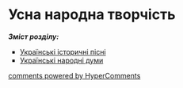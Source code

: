 <div id="hypercomments_widget" class="js-hypercomments-widget invisible"></div>

# Усна народна творчість

<b><i>Зміст розділу:</i></b>

<ul type="square">
<li class="chapter " data-level="1" data-path="ukr_ist_pisni.html">
        <a href="ukr_ist_pisni.html">
                <b></b>
            Українські історичні пісні
        </a>
</li>
<li class="chapter " data-level="2" data-path="ukr_narodni_dumy.html">
        <a href="ukr_narodni_dumy.html">
                <b></b>
            Українські народні думи
        </a>
</li>
    </ul>


<div class="js-hypercomments-container">
<a href="http://hypercomments.com" class="hc-link" title="comments widget">comments powered by HyperComments</a>
</div>